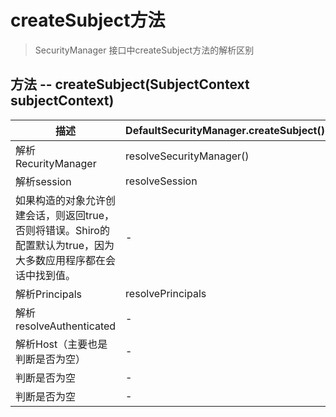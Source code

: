 # createSubject方法

> SecurityManager 接口中createSubject方法的解析区别

## 方法 -- createSubject(SubjectContext subjectContext)


描述 | DefaultSecurityManager.createSubject() | DefaultWebSubjectFactory.createSubject()
---|---|---
 解析RecurityManager | resolveSecurityManager() | resolveSecurityManager()
 解析session| resolveSession | resolveSession
 如果构造的对象允许创建会话，则返回true，否则将错误。Shiro的配置默认为true，因为大多数应用程序都在会话中找到值。 | - | isSessionCreationEnabled
 解析Principals | resolvePrincipals | resolvePrincipals
解析resolveAuthenticated | - | resolveAuthenticated
解析Host（主要也是判断是否为空） | - | resolveHost
判断是否为空 | - | resolveServletRequest
判断是否为空 | - | resolveServletResponse




